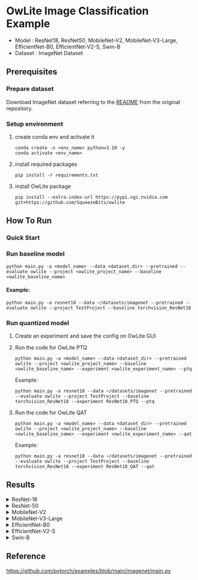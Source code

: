 # OwLite Image Classification Example 
- Model : ResNet18, ResNet50, MobileNet-V2, MobileNet-V3-Large, EfficientNet-B0, EfficientNet-V2-S, Swin-B
- Dataset : ImageNet Dataset



## Prerequisites

### Prepare dataset
Download ImageNet dataset referring to the [README](https://github.com/pytorch/examples/blob/main/imagenet/README.md) from the original repository.

### Setup environment
1. create conda env and activate it
    ```
    conda create -n <env_name> python=3.10 -y
    conda activate <env_name>
    ```
2. install required packages
    ```
    pip install -r requirements.txt
    ```
3. install OwLite package
    ```
    pip install --extra-index-url https://pypi.ngc.nvidia.com git+https://github.com/SqueezeBits/owlite
    ```

## How To Run

### Quick Start

### Run baseline model
```
python main.py -a <model_name> --data <dataset_dir> --pretrained --evaluate owlite --project <owlite_project_name> --baseline <owlite_baseline_name>
```
#### Example:
```
python main.py -a resnet18 --data ~/datasets/imagenet --pretrained --evaluate owlite --project TestProject --baseline torchvision_ResNet18
```

### Run quantized model
1. Create an experiment and save the config on OwLite GUI
2. Run the code for OwLite PTQ 
    ```
    python main.py -a <model_name> --data <dataset_dir> --pretrained owlite --project <owlite_project_name> --baseline <owlite_baseline_name> --experiment <owlite_experiment_name> --ptq
    ```
    Example:
    ```
    python main.py -a resnet18 --data ~/datasets/imagenet --pretrained --evaluate owlite --project TestProject --baseline torchvision_ResNet18 --experiment ResNet18_PTQ --ptq
    ```

3. Run the code for OwLite QAT
    ```
    python main.py -a <model_name> --data <dataset_dir> --pretrained owlite --project <owlite_project_name> --baseline <owlite_baseline_name> --experiment <owlite_experiment_name> --qat
    ```
    Example:
    ```
    python main.py -a resnet18 --data ~/datasets/imagenet --pretrained --evaluate owlite --project TestProject --baseline torchvision_ResNet18 --experiment ResNet18_QAT --qat
    ```

## Results

<details>
<summary>ResNet-18</summary>

### Configuration

#### Quantization Configuration

- Apply OwLite Recommended Config with the following calibration method
  - PTQ calibration: AbsMax
  - QAT backward: CLQ
  - Gradient scales for weight quantization in {Conv, Gemm, Matmul} were set to 0.01

#### Training Configuration

- Learning Rate: 1e-5
- Weight Decay: 1e-5
- Epochs: 1
  
### Accuracy Results

| Quantization    | Input Size         | Top 1 Acc (%) | Top 5 Acc (%) |   
| --------------- |:------------------:|:-------------:|:-------------:|
| FP32            | (256, 3, 224, 224) | 69.8          | 89.1          |
| OwLite INT8 PTQ | (256, 3, 224, 224) | 69.5          | 88.9          |
| OwLite INT8 QAT | (256, 3, 224, 224) | 69.8          | 89.2          |
| INT8 TensorRT   | (256, 3, 224, 224) | 69.5          | 89.0          |

- INT8 TensorRT engine was build using applying FP16 and INT8 flags, further explained in [TRT Developer Guide](https://docs.nvidia.com/deeplearning/tensorrt/developer-guide)

### Latency Results
TensorRT Evaluation GPU: A6000

| Quantization    | Input Size         | GPU Latency (ms) | 
| --------------- |:------------------:|:----------------:|
| FP16 TensorRT   | (256, 3, 224, 224) | 10.6             |
| OwLite INT8     | (256, 3, 224, 224) | 4.76             |
| INT8 TensorRT   | (256, 3, 224, 224) | 4.60             | 

</details>

<details>
<summary>ResNet-50</summary>

### Configuration

#### Quantization Configuration

- Apply OwLite Recommended Config with the following calibration method
  - PTQ calibration: AbsMax
  - QAT backward: CLQ
  - Gradient scales for weight quantization in {Conv, Gemm, Matmul} were set to 0.01

#### Training Configuration

- Learning Rate: 1e-5
- Weight Decay: 1e-5
- Epochs: 1
   
### Accuracy Results

| Quantization    | Input Size         | Top 1 Acc (%) | Top 5 Acc (%) |   
| --------------- |:------------------:|:-------------:|:-------------:|
| FP32            | (256, 3, 224, 224) | 76.2          | 92.9          |
| OwLite INT8 PTQ | (256, 3, 224, 224) | 75.9          | 92.8          |
| OwLite INT8 QAT | (256, 3, 224, 224) | 76.1          | 92.8          |
| INT8 TensorRT   | (256, 3, 224, 224) | 76.1          | 92.9          |

- INT8 TensorRT engine was build using applying FP16 and INT8 flags, further explained in [TRT Developer Guide](https://docs.nvidia.com/deeplearning/tensorrt/developer-guide)

### Latency Results
TensorRT Evaluation GPU: A6000

| Quantization    | Input Size         | GPU Latency (ms) | 
| --------------- |:------------------:|:----------------:|
| FP16 TensorRT   | (256, 3, 224, 224) | 30.1             |
| OwLite INT8     | (256, 3, 224, 224) | 14.5             |
| INT8 TensorRT   | (256, 3, 224, 224) | 14.6             |
</details>

<details>
<summary>MobileNet-V2</summary>

### Configuration

#### Quantization Configuration

- Apply OwLite Recommended Config with the following calibration method
  - PTQ calibration: Percentile (99.99)
  - QAT backward: CLQ
  - Gradient scales for weight quantization in {Conv, Gemm, Matmul} were set to 0.01

#### Training Configuration

- Learning Rate: 1e-5
- Weight Decay: 1e-5
- Epochs: 1
  
### Accuracy Results

| Quantization    | Input Size         | Top 1 Acc (%) | Top 5 Acc (%) |   
| --------------- |:------------------:|:-------------:|:-------------:|
| FP32            | (256, 3, 224, 224) | 71.9          | 90.3          |
| OwLite INT8 PTQ | (256, 3, 224, 224) | 71.3          | 90.0          |
| OwLite INT8 QAT | (256, 3, 224, 224) | 71.7          | 90.2          |
| INT8 TensorRT   | (256, 3, 224, 224) | 70.6          | 89.6          |

- INT8 TensorRT engine was build using applying FP16 and INT8 flags, further explained in [TRT Developer Guide](https://docs.nvidia.com/deeplearning/tensorrt/developer-guide)

### Latency Results
TensorRT Evaluation GPU: A6000

| Quantization    | Input Size         | GPU Latency (ms) | 
| --------------- |:------------------:|:----------------:|
| FP16 TensorRT   | (256, 3, 224, 224) | 11.2             |
| OwLite INT8     | (256, 3, 224, 224) | 6.17             |
| INT8 TensorRT   | (256, 3, 224, 224) | 6.29             |
</details>

<details>
<summary>MobileNet-V3-Large</summary>

### Configuration

#### Quantization Configuration

- Apply Owlite Recommended Config with the following calibration method
  - PTQ calibration: Percentile (99.99)
  - QAT backward: CLQ

#### Training Configuration

- Learning Rate: 1e-5
- Weight Decay: 1e-5
- Epochs: 2
  
### Accuracy Results

| Quantization    | Input Size         | Top 1 Acc (%) | Top 5 Acc (%) |   
| --------------- |:------------------:|:-------------:|:-------------:|
| FP32            | (256, 3, 224, 224) | 74.0          | 91.3          |
| Owlite INT8 PTQ | (256, 3, 224, 224) | 71.6          | 90.1          |
| Owlite INT8 QAT | (256, 3, 224, 224) | 72.3          | 90.5          |
| INT8 TensorRT   | (256, 3, 224, 224) | 71.4          | 90.0          |

- INT8 TensorRT engine was build using applying FP16 and INT8 flags, further explained in [TRT Developer Guide](https://docs.nvidia.com/deeplearning/tensorrt/developer-guide)

### Latency Results
TensorRT Evaluation GPU: A6000

| Quantization    | Input Size         | GPU Latency (ms) | 
| --------------- |:------------------:|:----------------:|
| FP16 TensorRT   | (256, 3, 640, 640) | 11.84            |
| Owlite INT8     | (256, 3, 640, 640) | 6.77             |
| INT8 TensorRT   | (256, 3, 640, 640) | 6.82             |
</details>

<details>
<summary>EfficientNet-B0</summary>

### Configuration

#### Quantization Configuration

- Apply OwLite Recommended Config with the following calibration method
  - PTQ calibration: MSE
  - QAT backward: CLQ
  - Gradient scales for weight quantization in {Conv, Gemm, Matmul} were set to 0.01

#### Training Configuration

- Learning Rate: 5e-5
- Weight Decay: 1e-5
- Epochs: 5

### Accuracy Results

| Quantization    | Input Size        | Top 1 Acc (%) | Top 5 Acc (%) |   
| --------------- |:-----------------:|:-------------:|:-------------:|
| FP32            | (64, 3, 224, 224) | 77.7          | 93.6          |
| OwLite INT8 PTQ | (64, 3, 224, 224) | 49.9          | 74.1          |
| OwLite INT8 QAT | (64, 3, 224, 224) | 76.6          | 93.1          |
| INT8 TensorRT   | (64, 3, 224, 224) | 72.2          | 91.0          |

- INT8 TensorRT engine was build using applying FP16 and INT8 flags, further explained in [TRT Developer Guide](https://docs.nvidia.com/deeplearning/tensorrt/developer-guide)

### Latency Results
TensorRT Evaluation GPU: A6000

| Quantization    | Input Size        | GPU Latency (ms) | 
| --------------- |:-----------------:|:----------------:|
| FP16 TensorRT   | (64, 3, 224, 224) | 6.45             |
| OwLite INT8     | (64, 3, 224, 224) | 3.09             |
| INT8 TensorRT   | (64, 3, 224, 224) | 3.27             |

</details>

<details>
<summary>EfficientNet-V2-S</summary>

### Configuration

#### Quantization Configuration

- Apply OwLite Recommended Config with the following calibration method
  - PTQ calibration: MSE
  - QAT backward: CLQ
  - Gradient scales for weight quantization in {Conv, Gemm, Matmul} were set to 0.01

#### Training Configuration

- Learning Rate: 5e-5
- Weight Decay: 1e-5
- Epochs: 2

### Accuracy Results

| Quantization    | Input Size        | Top 1 Acc (%) | Top 5 Acc (%) |   
| --------------- |:-----------------:|:-------------:|:-------------:|
| FP32            | (64, 3, 224, 224) | 81.3          | 95.3          |
| OwLite INT8 PTQ | (64, 3, 224, 224) | 10.8          | 24.6          |
| OwLite INT8 QAT | (64, 3, 224, 224) | 81.0          | 95.2          |
| INT8 TensorRT   | (64, 3, 224, 224) | 80.2          | 95.0          |

- INT8 TensorRT engine was build using applying FP16 and INT8 flags, further explained in [TRT Developer Guide](https://docs.nvidia.com/deeplearning/tensorrt/developer-guide)

### Latency Results
TensorRT Evaluation GPU: A6000

| Quantization    | Input Size        | GPU Latency (ms) | 
| --------------- |:-----------------:|:----------------:|
| FP16 TensorRT   | (64, 3, 224, 224) | 12.3             |
| OwLite INT8     | (64, 3, 224, 224) | 6.54             |
| INT8 TensorRT   | (64, 3, 224, 224) | 6.83             |

</details>

<details>
<summary>Swin-B</summary>

### Configuration

#### Quantization Configuration

- Apply OwLite Recommended Config with the following calibration method
  - PTQ calibration: MSE
  - QAT backward: CLQ
  - Gradient scales for weight quantization in {Conv, Gemm, Matmul} were set to 0.01

#### Training Configuration

- Learning Rate: 1e-5
- Weight Decay: 1e-5
- Epochs: 1

### Accuracy Results

| Quantization    | Input Size        | Top 1 Acc (%) | Top 5 Acc (%) |   
| --------------- |:-----------------:|:-------------:|:-------------:|
| FP32            | (64, 3, 224, 224) | 83.2          | 96.5          |
| OwLite INT8 PTQ | (64, 3, 224, 224) | 82.5          | 96.1          |
| OwLite INT8 QAT | (64, 3, 224, 224) | 82.3          | 95.6          |
| INT8 TensorRT   | (64, 3, 224, 224) | 83.2          | 96.5          |

- INT8 TensorRT engine was build using applying FP16 and INT8 flags, further explained in [TRT Developer Guide](https://docs.nvidia.com/deeplearning/tensorrt/developer-guide)

### Latency Results
TensorRT Evaluation GPU: A6000

| Quantization    | Input Size        | GPU Latency (ms) | 
| --------------- |:-----------------:|:----------------:|
| FP16 TensorRT   | (64, 3, 224, 224) | 81.9             |
| OwLite INT8     | (64, 3, 224, 224) | 51.0             |
| INT8 TensorRT   | (64, 3, 224, 224) | 80.7             |

</details>

## Reference
https://github.com/pytorch/examples/blob/main/imagenet/main.py